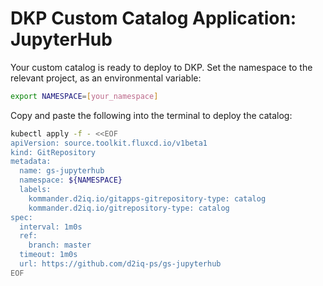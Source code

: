 # DKP Custom Catalog Application: JupyterHub

Your custom catalog is ready to deploy to DKP. Set the namespace to the relevant project, as an environmental variable:

```bash
export NAMESPACE=[your_namespace]
````

Copy and paste the following into the terminal to deploy the catalog:

```bash
kubectl apply -f - <<EOF
apiVersion: source.toolkit.fluxcd.io/v1beta1
kind: GitRepository
metadata:
  name: gs-jupyterhub
  namespace: ${NAMESPACE}
  labels:
    kommander.d2iq.io/gitapps-gitrepository-type: catalog
    kommander.d2iq.io/gitrepository-type: catalog
spec:
  interval: 1m0s
  ref:
    branch: master
  timeout: 1m0s
  url: https://github.com/d2iq-ps/gs-jupyterhub
EOF
```
